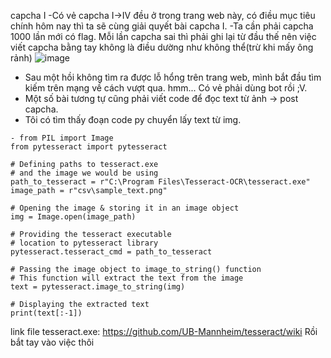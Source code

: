 capcha I
-Có vẻ capcha I->IV đều ở trong trang web này, có điều mục tiêu chính hôm nay thì ta sẽ cùng giải quyết bài capcha I.
-Ta cần phải capcha 1000 lần mới có flag. Mỗi lần capcha sai thì phải ghi lại từ đầu thế nên việc viết capcha bằng tay không là điều dường như không thể(trừ khi mấy ông rảnh)
![image](https://user-images.githubusercontent.com/126310360/222168624-ad987a01-2b9a-4796-afc5-6bdb7f34e175.png)
- Sau một hồi không tìm ra được lỗ hổng trên trang web, mình bắt đầu tìm kiếm trên mạng về cách vượt qua. hmm... Có vẻ phải dùng bot rồi ;V.
- Một số bài tương tự cũng phải viết code để đọc text từ ảnh -> post capcha.
- Tôi có tìm thấy đoạn code py chuyển lấy text từ img.
```
- from PIL import Image
from pytesseract import pytesseract

# Defining paths to tesseract.exe
# and the image we would be using
path_to_tesseract = r"C:\Program Files\Tesseract-OCR\tesseract.exe"
image_path = r"csv\sample_text.png"

# Opening the image & storing it in an image object
img = Image.open(image_path)

# Providing the tesseract executable
# location to pytesseract library
pytesseract.tesseract_cmd = path_to_tesseract

# Passing the image object to image_to_string() function
# This function will extract the text from the image
text = pytesseract.image_to_string(img)

# Displaying the extracted text
print(text[:-1])

```
link file tesseract.exe: https://github.com/UB-Mannheim/tesseract/wiki
Rồi bắt tay vào việc thôi
